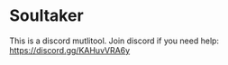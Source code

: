# Soultaker
This is a discord mutlitool.
Join discord if you need help: https://discord.gg/KAHuvVRA6y
